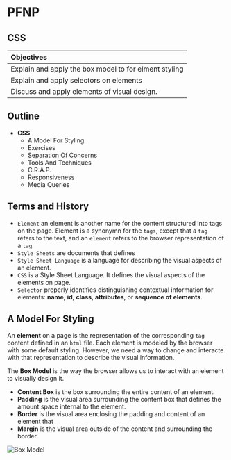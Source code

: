 # PFNP
## CSS

| Objectives |
| :---- |
| Explain and apply the box model to for elment styling |
| Explain and apply selectors on elements |
| Discuss and apply elements of visual design. |

## Outline

* **CSS** 
  * A Model For Styling
  * Exercises
  * Separation Of Concerns
  * Tools And Techniques
  * C.R.A.P.
  * Responsiveness
  * Media Queries 


## Terms and History

* `Element` an element is another name for the content structured into tags on the page. Element is a synonymn for the `tags`, except that a `tag` refers to the text, and an `element` refers to the browser representation of a `tag`.
* `Style Sheets` are documents that defines
* `Style Sheet Language` is a language for describing the visual aspects of an element.
* `CSS` is a Style Sheet Language. It defines the visual aspects of the elements on page. 
* `Selector` properly identifies distinguishing contextual information for elements: **name**, **id**, **class**, **attributes**, or **sequence of elements**.


## A Model For Styling

An **element** on a page is the representation of the corresponding `tag` content defined in an `html` file. Each element is modeled by the browser with some default styling. However, we need a way to change and interacte with that representation to describe the visual information.


The **Box Model** is the way the browser allows us to interact with an element to visually design it.

* **Content Box** is the box surrounding the entire content of an element.
* **Padding** is the visual area surrounding the content box that defines the amount space internal to the element. 
* **Border** is the visual area enclosing the padding and content of an element that 
* **Margin** is the visual area outside of the content and surrounding the border.

![Box Model](http://www.1keydata.com/css-tutorial/box-model.jpg)


























